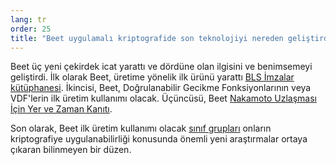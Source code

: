 ```yaml
---
lang: tr
order: 25
title: "Beet uygulamalı kriptografide son teknolojiyi nereden geliştirdi?"
---
```


Beet üç yeni çekirdek icat yarattı ve dördüne olan ilgisini ve benimsemeyi geliştirdi. İlk olarak Beet, üretime yönelik ilk ürünü yarattı [BLS İmzalar kütüphanesi](https://github.com/Beet-Network/bls-signatures). İkincisi, Beet, Doğrulanabilir Gecikme Fonksiyonlarının veya VDF'lerin ilk üretim kullanımı olacak. Üçüncüsü, Beet [Nakamoto Uzlaşması İçin Yer ve Zaman Kanıtı](https://www.beet.net/assets/BeetGreenPaper.pdf).

Son olarak, Beet ilk üretim kullanımı olacak [sınıf grupları](https://github.com/Beet-Network/vdf-competition/blob/master/classgroups.pdf) onların kriptografiye uygulanabilirliği konusunda önemli yeni araştırmalar ortaya çıkaran bilinmeyen bir düzen.
